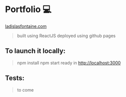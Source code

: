
# Portfolio 💻

[ladislasfontaine.com](https://portfolio.ladislasfontaine.com)

> built using ReactJS
> deployed using github pages

## To launch it locally:
> npm install
> npm start
> ready in [http://localhost:3000](http://localhost:3000)

## Tests:
> to come
